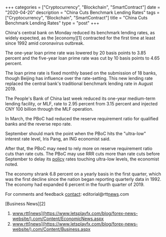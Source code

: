 +++
categories = ["Cryptocurrency", "Blockchain", "SmartContract"]
date = "2020-04-20"
description = "China Cuts Benchmark Lending Rates"
tags = ["Cryptocurrency", "Blockchain", "SmartContract"]
title = "China Cuts Benchmark Lending Rates"
type = "post"
+++

China's central bank on Monday reduced its benchmark lending rates, as
widely expected, as the [economy][1] contracted for the first time at
least since 1992 amid coronavirus outbreak.

The one-year loan prime rate was lowered by 20 basis points to 3.85
percent and the five-year loan prime rate was cut by 10 basis points to
4.65 percent.

The loan prime rate is fixed monthly based on the submission of 18
banks, though Beijing has influence over the rate-setting. This new
lending rate replaced the central bank's traditional benchmark lending
rate in August 2019.

The People's Bank of China last week reduced its one-year medium-term
lending facility, or MLF, rate to 2.95 percent from 3.15 percent and
injected CNY 100 billion through the MLF operation.

In March, the PBoC had reduced the reserve requirement ratio for
qualified banks and the reverse repo rate.

September should mark the point when the PBoC hits the "ultra-low"
interest rate level, Iris Pang, an ING economist said.

After that, the PBoC may need to rely more on reserve requirement ratio
cuts than rate cuts. The PBoC may use RRR cuts more than rate cuts
before September to delay its [policy](https://www.fintechee.com/policy/) rates touching ultra-low levels,
the economist noted.

The economy shrank 6.8 percent on a yearly basis in the first quarter,
which was the first decline since the nation began reporting quarterly
data in 1992. The economy had expanded 6 percent in the fourth quarter
of 2019.

For comments and feedback [contact](https://www.playgroundfx.com/contact/): editorial@rtt[news](https://www.letsplayfx.com/blog/forex-news-website/).com

[Business News][2]

   1. www.rtt[news](https://www.letsplayfx.com/blog/forex-news-website/).com/Content/EconomicNews.aspx
   2. www.rtt[news](https://www.letsplayfx.com/blog/forex-news-website/).com/Content/Business.aspx